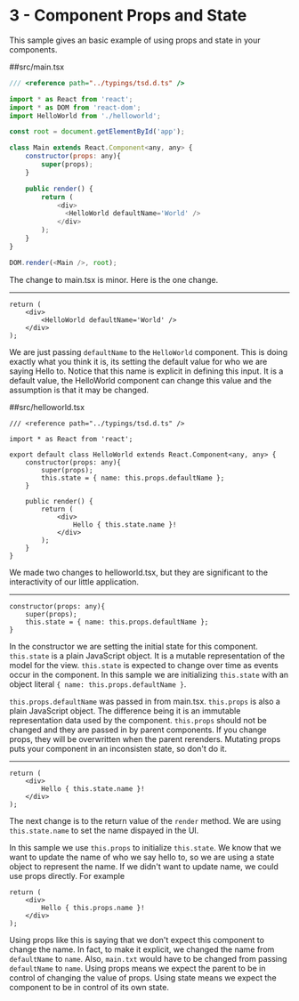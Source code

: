 # 3 - Component Props and State

This sample gives an basic example of using props and state in your components.

##src/main.tsx

```javascript
/// <reference path="../typings/tsd.d.ts" />

import * as React from 'react';
import * as DOM from 'react-dom';
import HelloWorld from './helloworld';

const root = document.getElementById('app');

class Main extends React.Component<any, any> {
    constructor(props: any){
        super(props);
    }

	public render() {
		return (
            <div>
              <HelloWorld defaultName='World' />
            </div>
        );
	}
}

DOM.render(<Main />, root);  
```

The change to main.tsx is minor. Here is the one change.

---

```
return (
    <div>
        <HelloWorld defaultName='World' />
    </div>
);
```

We are just passing `defaultName` to the `HelloWorld` component. This is doing exactly what you think it is, its setting the default value for who we are saying Hello to. Notice that this name is explicit in defining this input. It is a default value, the HelloWorld component can change this value and the assumption is that it may be changed.

##src/helloworld.tsx

```
/// <reference path="../typings/tsd.d.ts" />

import * as React from 'react';

export default class HelloWorld extends React.Component<any, any> {
    constructor(props: any){
        super(props);
        this.state = { name: this.props.defaultName };
    }

	public render() {
		return (
            <div>
                Hello { this.state.name }!
            </div>
        );
	}
}
```

We made two changes to helloworld.tsx, but they are significant to the interactivity of our little application.

----

```
constructor(props: any){
    super(props);
    this.state = { name: this.props.defaultName };
}
```

In the constructor we are setting the initial state for this component. `this.state` is a plain JavaScript object. It is a mutable representation of the model for the view. `this.state` is expected to change over time as events occur in the component. In this sample we are initializing `this.state` with an object literal `{ name: this.props.defaultName }`.

`this.props.defaultName` was passed in from main.tsx. `this.props` is also a plain JavaScript object. The difference being it is an immutable representation data used by the component. `this.props` should not be changed and they are passed in by parent components. If you change props, they will be overwritten when the parent rerenders. Mutating props puts your component in an inconsisten state, so don't do it.

---

```
return (
    <div>
        Hello { this.state.name }!
    </div>
);
```
The next change is to the return value of the `render` method. We are using `this.state.name` to set the name dispayed in the UI.

In this sample we use `this.props` to initialize `this.state`. We know that we want to update the name of who we say hello to, so we are using a state object to represent the name. If we didn't want to update name, we could use props directly. For example

```
return (
    <div>
        Hello { this.props.name }!
    </div>
);
```
Using props like this is saying that we don't expect this component to change the name. In fact, to make it explicit, we changed the name from `defaultName` to `name`. Also, `main.txt` would have to be changed from passing `defaultName` to `name`. Using props means we expect the parent to be in control of changing the value of props. Using state means we expect the component to be in control of its own state.





